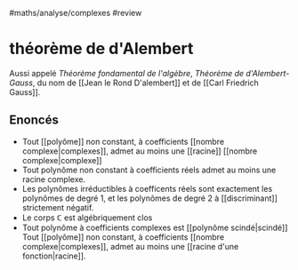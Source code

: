 #maths/analyse/complexes #review 
# théorème de d'Alembert
Aussi appelé _Théorème fondamental de l'algèbre_, _Théorème de d'Alembert-Gauss_, du nom de [[Jean le Rond D'alembert]] et de [[Carl Friedrich Gauss]].



## Enoncés

 - Tout [[polyôme]] non constant, à coefficients [[nombre complexe|complexes]], admet au moins une [[racine]] [[nombre complexe|complexe]]
 - Tout polynôme non constant à coefficients réels admet au moins une racine complexe.
 - Les polynômes irréductibles à coefficents réels sont exactement les polynômes de degré 1, et les polynômes de degré 2 à [[discriminant]] strictement négatif.
 - Le corps $\mathbb C$ est algébriquement clos
 - Tout polynôme à coefficients complexes est [[polynôme scindé|scindé]]
Tout [[polyôme]] non constant, à coefficients [[nombre complexe|complexes]], admet au moins une [[racine d'une fonction|racine]].

